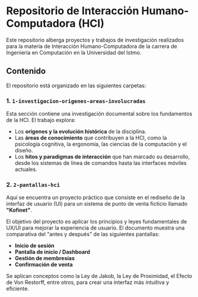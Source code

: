 # Repositorio de Interacción Humano-Computadora (HCI)

Este repositorio alberga proyectos y trabajos de investigación realizados para la materia de Interacción Humano-Computadora de la carrera de Ingeniería en Computación en la Universidad del Istmo.

## Contenido

El repositorio está organizado en las siguientes carpetas:

### 1. `1-investigacion-origenes-areas-involucradas`

Esta sección contiene una investigación documental sobre los fundamentos de la HCI. El trabajo explora:
- Los **orígenes y la evolución histórica** de la disciplina.
- Las **áreas de conocimiento** que contribuyen a la HCI, como la psicología cognitiva, la ergonomía, las ciencias de la computación y el diseño.
- Los **hitos y paradigmas de interacción** que han marcado su desarrollo, desde los sistemas de línea de comandos hasta las interfaces móviles actuales.

### 2. `2-pantallas-hci`

Aquí se encuentra un proyecto práctico que consiste en el rediseño de la interfaz de usuario (UI) para un sistema de punto de venta ficticio llamado **"Kofinet"**.

El objetivo del proyecto es aplicar los principios y leyes fundamentales de UX/UI para mejorar la experiencia de usuario. El documento muestra una comparativa del "antes y después" de las siguientes pantallas:

-   **Inicio de sesión**
-   **Pantalla de inicio / Dashboard**
-   **Gestión de membresías**
-   **Confirmación de venta**

Se aplican conceptos como la Ley de Jakob, la Ley de Proximidad, el Efecto de Von Restorff, entre otros, para crear una interfaz más intuitiva y eficiente.
